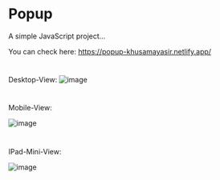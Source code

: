 # Popup
A simple JavaScript project...

You can check here: https://popup-khusamayasir.netlify.app/

#
Desktop-View: 
![image](https://user-images.githubusercontent.com/66178232/159827034-7cdcf2c4-895e-4311-a93b-cdd944262bbb.png)

#
Mobile-View:

![image](https://user-images.githubusercontent.com/66178232/159827152-5ae55c30-eb78-4399-9623-fb80502df736.png)

#
IPad-Mini-View:

![image](https://user-images.githubusercontent.com/66178232/159827216-0fb966c2-6fd2-4a52-b994-2e06f64238d7.png)

